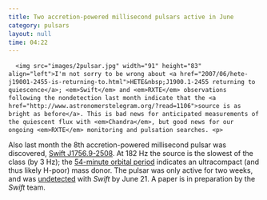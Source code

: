 ```yaml
---
title: Two accretion-powered millisecond pulsars active in June
category: pulsars
layout: null
time: 04:22
---
```

<!-- converted from blosxom format post by dkg 22.1.2022 -->
<!-- created by convert.pl on Mon Jan 30 23:16:47 EST 2012 -->
<!-- converted from ../2007/07/two-accretion-powered-millisecond.html -->
<!-- Post timestamp Thursday, July 05, 2007 12:22 PM -->
<!-- touch -t 200707051222 -->
<!-- Labels: 2007, pulsars -->
      <img src="images/2pulsar.jpg" width="91" height="83" align="left">I'm not sorry to be wrong about <a href="2007/06/hete-j19001-2455-is-returning-to.html">HETE&nbsp;J1900.1-2455 returning to quiescence</a>; <em>Swift</em> and <em>RXTE</em> observations following the nondetection last month indicate that the <a href="http://www.astronomerstelegram.org/?read=1106">source is as bright as before</a>. This is bad news for anticipated measurements of the quiescent flux with <em>Chandra</em>, but good news for our ongoing <em>RXTE</em> monitoring and pulsation searches. <p>
Also last month the 8th accretion-powered millisecond pulsar was discovered, <a href="http://www.astronomerstelegram.org/?read=1108">Swift&nbsp;J1756.9-2508</a>. At 182&nbsp;Hz the source is the slowest of the class (by 3&nbsp;Hz); the <a href="http://www.astronomerstelegram.org/?read=1114">54-minute orbital period</a> indicates an ultracompact (and thus likely H-poor) mass donor. The pulsar was only active for two weeks, and was <a href="http://www.astronomerstelegram.org/?read=1117">undetected</a> with <em>Swift</em> by June 21. A paper is in preparation by the <em>Swift</em> team.
